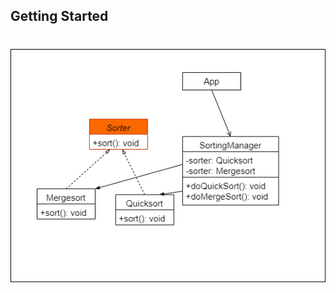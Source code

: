 ## Getting Started

<h1 align="center">
  <img src="/Engenharia%20de%20Software%203/facade/facade.png">
</h1>
